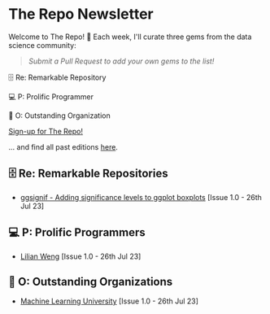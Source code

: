 # The Repo Newsletter

Welcome to The Repo! 🚀 Each week, I'll curate three gems from the data science community:
> *Submit a Pull Request to add your own gems to the list!*

🗄️ Re: Remarkable Repository

💻 P: Prolific Programmer

🏢 O: Outstanding Organization

[Sign-up for The Repo!](https://www.ds-econ.com/#/portal/signup/free) 

... and find all past editions [here](www.ds-econ.com/tag/repo/).


## 🗄️ Re: Remarkable Repositories
- [ggsignif - Adding significance levels to ggplot boxplots](https://github.com/const-ae/ggsignif) [Issue 1.0 - 26th Jul 23]

## 💻 P: Prolific Programmers
- [Lilian Weng](https://lilianweng.github.io) [Issue 1.0 - 26th Jul 23]

## 🏢 O: Outstanding Organizations
- [Machine Learning University](https://mlu-explain.github.io) [Issue 1.0 - 26th Jul 23]